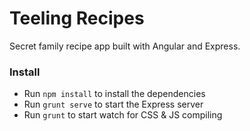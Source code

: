 # Teeling Recipes

Secret family recipe app built with Angular and Express.

### Install
- Run `npm install` to install the dependencies
- Run `grunt serve` to start the Express server
- Run `grunt` to start watch for CSS & JS compiling
